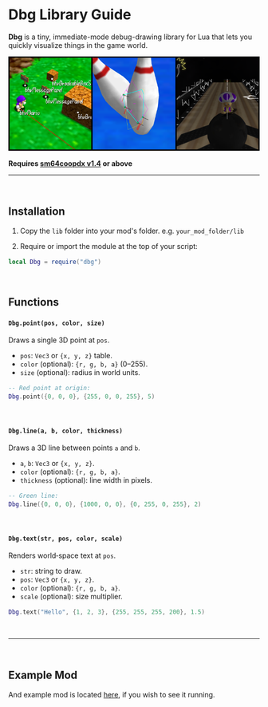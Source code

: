 # Dbg Library Guide

**Dbg** is a tiny, immediate-mode debug-drawing library for Lua that lets you quickly visualize things in the game world.

![](image.png?raw=true)

**Requires <ins>sm64coopdx v1.4</ins> or above**

---

<br />

## Installation

1. Copy the `lib` folder into your mod's folder.
e.g. `your_mod_folder/lib`

2. Require or import the module at the top of your script:

```lua
local Dbg = require("dbg")
```
<br />

## Functions

#### `Dbg.point(pos, color, size)`

Draws a single 3D point at `pos`.

- `pos`: `Vec3` or `{x, y, z}` table.
- `color` (optional): `{r, g, b, a}` (0–255).
- `size` (optional): radius in world units.

```lua
-- Red point at origin:
Dbg.point({0, 0, 0}, {255, 0, 0, 255}, 5)
```

<br />

#### `Dbg.line(a, b, color, thickness)`

Draws a 3D line between points `a` and `b`.

- `a`, `b`: `Vec3` or `{x, y, z}`.
- `color` (optional): `{r, g, b, a}`.
- `thickness` (optional): line width in pixels.

```lua
-- Green line:
Dbg.line({0, 0, 0}, {1000, 0, 0}, {0, 255, 0, 255}, 2)
```

<br />

#### `Dbg.text(str, pos, color, scale)`

Renders world‑space text at `pos`.

- `str`: string to draw.
- `pos`: `Vec3` or `{x, y, z}`.
- `color` (optional): `{r, g, b, a}`.
- `scale` (optional): size multiplier.

```lua
Dbg.text("Hello", {1, 2, 3}, {255, 255, 255, 200}, 1.5)
```

<br />

---

<br />

## Example Mod

And example mod is located [here](example-mod), if you wish to see it running.